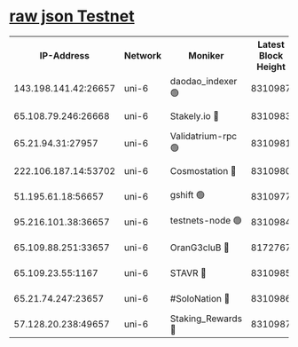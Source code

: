 [raw json Testnet](https://rpc-check.junot.stavr.tech/junot/rpc-junot-result.json)
=


<table><tr><th>IP-Address</th><th>Network</th><th>Moniker</th><th>Latest Block Height</th><th>Earliest Block Height</th><th>Catching Up</th><th>Tx Index</th><th>Voting Power</th><th>Scan Time</th></tr><tr><td>143.198.141.42:26657</td><td>uni-6</td><td>daodao_indexer 🟢</td><td>8310987</td><td>1</td><td>False</td><td>off</td><td>0</td><td>2024-02-25T10:23:43.164608413UTC</td></tr><tr><td>65.108.79.246:26668</td><td>uni-6</td><td>Stakely.io 🔴</td><td>8310983</td><td>1570872</td><td>False</td><td>on</td><td>11</td><td>2024-02-25T10:23:32.994333189UTC</td></tr><tr><td>65.21.94.31:27957</td><td>uni-6</td><td>Validatrium-rpc 🟢</td><td>8310981</td><td>2943363</td><td>False</td><td>on</td><td>0</td><td>2024-02-25T10:23:28.550597685UTC</td></tr><tr><td>222.106.187.14:53702</td><td>uni-6</td><td>Cosmostation 🔴</td><td>8310980</td><td>7473037</td><td>False</td><td>on</td><td>109003</td><td>2024-02-25T10:23:26.074776834UTC</td></tr><tr><td>51.195.61.18:56657</td><td>uni-6</td><td>gshift 🟢</td><td>8310977</td><td>7691417</td><td>False</td><td>on</td><td>0</td><td>2024-02-25T10:23:14.480272844UTC</td></tr><tr><td>95.216.101.38:36657</td><td>uni-6</td><td>testnets-node 🟢</td><td>8310984</td><td>8116304</td><td>False</td><td>on</td><td>0</td><td>2024-02-25T10:23:35.445810042UTC</td></tr><tr><td>65.109.88.251:33657</td><td>uni-6</td><td>OranG3cluB 🔴</td><td>8172767</td><td>8146563</td><td>False</td><td>on</td><td>11</td><td>2024-02-25T10:23:47.898706105UTC</td></tr><tr><td>65.109.23.55:1167</td><td>uni-6</td><td>STAVR 🔴</td><td>8310985</td><td>8207211</td><td>False</td><td>off</td><td>6054</td><td>2024-02-25T10:23:39.857587540UTC</td></tr><tr><td>65.21.74.247:23657</td><td>uni-6</td><td>#SoloNation 🔴</td><td>8310986</td><td>8237483</td><td>False</td><td>on</td><td>112</td><td>2024-02-25T10:23:42.280487812UTC</td></tr><tr><td>57.128.20.238:49657</td><td>uni-6</td><td>Staking_Rewards 🔴</td><td>8310987</td><td>8297813</td><td>False</td><td>on</td><td>1008</td><td>2024-02-25T10:23:43.451672594UTC</td></tr></table>